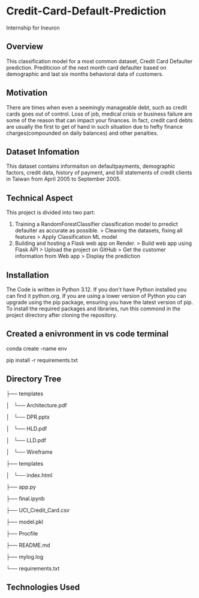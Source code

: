# Credit-Card-Default-Prediction
Internship for Ineuron

## Overview
This classification model for a most common dataset, Credit Card Defaulter prediction. 
Prediticion of the next month card defaulter based on demographic and last six months behavioral
data of customers.

## Motivation
There are times when even a seemingly manageable debt, such as credit cards goes out of control. Loss of job, medical
crisis or business failure are some of the reason that can impact your finances. In fact, credit
card debts are usually the first to get of hand in such situation due to hefty finance charges(compounded
on daily balances) and other penalties.

## Dataset Infomation
This dataset contains informaiton on defaultpayments, demographic factors, credit data, history of
payment, and bill statements of credit clients in Taiwan from April 2005 to September 2005.

## Technical Aspect
This project is divided into two part:

  1. Training a RandomForestClassifier classification model to prredict defaulter as accurate as possible.
         > Cleaning the datasets, fixing all features
         > Apply Classification ML model
  2. Building and hosting a Flask web app on Render.
         > Build web app using Flask API
         > Upload the project on GitHub
         > Get the customer information from Web app
         > Display the prediction
## Installation
The Code is written in Python 3.12. If you don't have Python installed you can find it
python.org. If you are using a lower version of Python you can upgrade using the pip package,
ensuring you have the latest version of pip. To install the required packages and libraries, run
this commond in the project directory after cloning the repository.

## Created a enivronment in vs code terminal

conda create -name env

pip install -r requirements.txt

## Directory Tree

├── templates 

│   └── Architecture.pdf

│   └── DPR.pptx

│   └── HLD.pdf

│   └── LLD.pdf 

│   └── Wireframe

├── templates 

│   └── index.html

├── app.py

├── final.ipynb

├── UCI_Credit_Card.csv

├── model.pkl

├── Procfile

├── README.md

├── mylog.log

└── requirements.txt

## Technologies Used 




